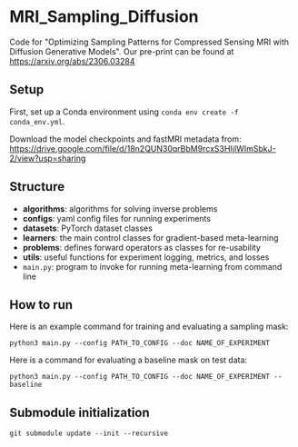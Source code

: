 # MRI_Sampling_Diffusion
Code for "Optimizing Sampling Patterns for Compressed Sensing MRI with Diffusion Generative Models". Our pre-print can be found at https://arxiv.org/abs/2306.03284

## Setup
First, set up a Conda environment using ```conda env create -f conda_env.yml```.

Download the model checkpoints and fastMRI metadata from: https://drive.google.com/file/d/18n2QUN30qrBbM9rcxS3HIjIWImSbkJ-2/view?usp=sharing

## Structure
- **algorithms**: algorithms for solving inverse problems
- **configs**: yaml config files for running experiments
- **datasets**: PyTorch dataset classes
- **learners**: the main control classes for gradient-based meta-learning
- **problems**: defines forward operators as classes for re-usability
- **utils**: useful functions for experiment logging, metrics, and losses
- ```main.py```: program to invoke for running meta-learning from command line

## How to run
Here is an example command for training and evaluating a sampling mask:

```python3 main.py --config PATH_TO_CONFIG --doc NAME_OF_EXPERIMENT```

Here is a command for evaluating a baseline mask on test data:

```python3 main.py --config PATH_TO_CONFIG --doc NAME_OF_EXPERIMENT --baseline```


## Submodule initialization
```
git submodule update --init --recursive
```
